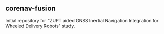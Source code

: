 ## corenav-fusion

Initial repository for "ZUPT aided GNSS Inertial Navigation Integration for Wheeled Delivery Robots" study.
